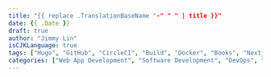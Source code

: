 ```yaml
---
title: "{{ replace .TranslationBaseName "-" " " | title }}"
date: {{ .Date }}
draft: true
author: "Jimmy Lin"
isCJKLanguage: true
tags: ["Hugo", "GitHub", "CircleCI", "Build", "Docker", "Books", "Nextjs", "Nodejs", "Golang", "GraphQL", "Backend", "Frontend", "Angular"]
categories: ["Web App Development", "Software Development", "DevOps", "Books", "Front-end Development", "Back-end Development"]
---
```


